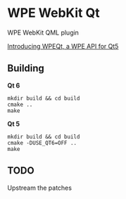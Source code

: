 # WPE WebKit Qt

WPE WebKit QML plugin

[Introducing WPEQt, a WPE API for Qt5 ](https://base-art.net/Articles/introducing-wpeqt-a-wpe-api-for-qt5/)

## Building

**Qt 6**
```
mkdir build && cd build
cmake ..
make
```

**Qt 5**

```
mkdir build && cd build
cmake -DUSE_QT6=OFF ..
make
```

## TODO

Upstream the patches
